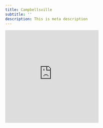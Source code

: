 ```yaml
---
title: Campbellsville
subtitle: ''
description: This is meta description
---
```


<iframe src="https://geosync.cloud/tables/a9290547-cf4f-4499-9161-19572fa7a459?public&mode=embed" width="300" height="300" frameBorder="0">Browser not compatible.</iframe>
